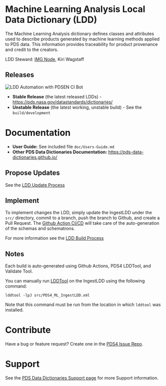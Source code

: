 # Machine Learning Analysis Local Data Dictionary (LDD)

The Machine Learning Analysis dictionary defines classes and
attributes used to describe products generated by machine learning
methods applied to PDS data.  This information provides traceability
for product provenance and credit to the creators.

LDD Steward: [IMG Node](https://pds-imaging.jpl.nasa.gov/), Kiri Wagstaff

## Releases

![LDD Automation with PDSEN CI Bot](https://github.com/pds-data-dictionaries/ldd-ml/workflows/LDD%20Automation%20with%20PDSEN%20CI%20Bot/badge.svg)

* **Stable Release** (the latest released LDDs) - https://pds.nasa.gov/datastandards/dictionaries/
* **Unstable Release** (the latest working, unstable build) - See the `build/development` 

# Documentation

* **User Guide:** See included file `doc/Users-Guide.md`
* **Other PDS Data Dictionaries Documentation:** https://pds-data-dictionaries.github.io/

## Propose Updates

See the [LDD Update Process](https://pds-data-dictionaries.github.io/development/ldd-update.html)

## Implement

To implement changes the LDD, simply update the IngestLDD under the `src/` directory, commit to a branch, push the branch to Github, and create a Pull Request. The [Github Action CI/CD](https://pds-data-dictionaries.github.io/development/ldd-build.html) will take care of the auto-generation of the schemas and schematrons.

For more information see the [LDD Build Process](https://pds-data-dictionaries.github.io/development/ldd-build.html)

## Notes

Each build is auto-generated using Github Actions, PDS4 LDDTool, and Validate Tool.

You can manually run [LDDTool](https://nasa-pds.github.io/pds4-information-model/model-lddtool/index.html) on the IngestLDD using the following command:
```
lddtool -lpJ src/PDS4_ML_IngestLDD.xml
```
Note that this command must be run from the location in which `lddtool` was installed.

# Contribute

Have a bug or feature request? Create one in the [PDS4 Issue Repo](https://github.com/pds-data-dictionaries/PDS4-LDD-Issue-Repo/issues/new/choose).


# Support

See the [PDS Data Dictionaries Support page](https://pds-data-dictionaries.github.io/support/contribute.html) for more Support information.
